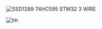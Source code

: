

![SSD1289 74HC595 STM32 3 WIRE](https://github.com/offpic/SSD1289-74HC595-STM32F401-3WIRE-STM32-TFT/assets/31142397/7731e93a-e935-40bd-beac-81b5ea522624)

![hh](https://github.com/offpic/SSD1289-74HC595-STM32F401-3WIRE-STM32-TFT/assets/31142397/2f2a39ce-1698-447f-875a-73b3ac65a66e)
